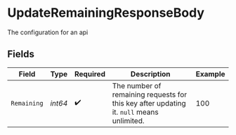 # UpdateRemainingResponseBody

The configuration for an api


## Fields

| Field                                                                                    | Type                                                                                     | Required                                                                                 | Description                                                                              | Example                                                                                  |
| ---------------------------------------------------------------------------------------- | ---------------------------------------------------------------------------------------- | ---------------------------------------------------------------------------------------- | ---------------------------------------------------------------------------------------- | ---------------------------------------------------------------------------------------- |
| `Remaining`                                                                              | *int64*                                                                                  | :heavy_check_mark:                                                                       | The number of remaining requests for this key after updating it. `null` means unlimited. | 100                                                                                      |